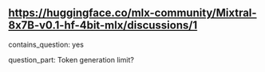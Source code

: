 ## https://huggingface.co/mlx-community/Mixtral-8x7B-v0.1-hf-4bit-mlx/discussions/1

contains_question: yes

question_part: Token generation limit?
